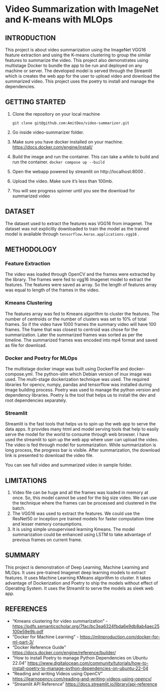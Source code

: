 # Video Summarization with ImageNet and K-means with MLOps


## INTRODUCTION

This project is about video summarization using the ImageNet VGG16 feature extraction and using the K-means clustering to group the similar features to summarize the video. This project also demonstrates using multistage Docker to bundle the app to be run and deployed on any machine or server. The developed model is served through the Streamlit which is creates the web app for the user to upload video and download the summarized video. This project uses the poetry to install and manage the dependencies.



## GETTING STARTED
1.	Clone the repository on your local machine

    `git clone git@github.com:AmitDeo/video-summarizer.git`


2.	Go inside video-summarizer folder.

3.	Make sure you have docker installed on your machine.
https://docs.docker.com/engine/install/

4.	Build the image and run the container. This can take a while to build and run the container.
`docker compose up --build`

5.	Open the webapp powered by streamlit on http://localhost:8000 .
6.	Upload the video. Make sure it’s less than 100mb.
7.	You will see progress spinner until you see the download for summarized video

## DATASET

The dataset used to extract the features was VGG16 from imagenet. The dataset was not explicitly downloaded to train the model as the trained model is available through `tensorflow.keras.applications.vgg16` .


## METHODOLOGY

### Feature Extraction

The video was loaded through OpenCV and the frames were extracted by the library. The frames were fed to vgg16 Imagenet model to extract the features. The features were saved as array. So the length of features array was equal to length of the frames in the video.

### Kmeans Clustering

The features array was fed to Kmeans algorithm to cluster the features. The number of centroids or the number of clusters was set to 10% of total frames. So if the video have 1000 frames the summary video will have 100 frames. The frame that was closest to centroid was chose for the summarization. Later the summarized frames was sorted as per the timeline. The summarized frames was encoded into mp4 format and saved as file for download.

### Docker and Poetry for MLOps

The multistage docker image was built using DockerFile and docker-compose.yml. The python-slim which Debian version of inux image was used. The multi-stage dockerization technique was used. The required libraries for opencv, numpy, pandas and tensorflow was installed during image building process. Poetry was used to manage the python version and dependency libraries. Poetry is the tool that helps us to install the dev and root dependencies separately.

### Streamlit

Streamlit is the fast tools that helps us to spin up the web app to serve the data apps. It provides many html and model serving tools that help to easily serve the model for the world to consume through web browser. I have used the streamlit to spin up the web app where user can upload the video. The video is fed through model for summarization. While summarization is long process, the progress bar is visible. After summarization, the download link is presented to download the video file.

You can see full video and summarized video in sample folder.


## LIMITATIONS

1.	Video file can be huge and all the frames was loaded in memory at once. So, this model cannot be used for the big size video. We can use the technique where the frames can
be processed and clustered in the batch.
2.	The VGG16 was used to extract the features. We could use the ResNet50 or Inception pre trained models for faster computation time and lesser memory consumptions.
3.	It is using simple unsupervised learning Kmeans. The model summarization could be enhanced using LSTM to take advantage of previous frames on current frame.



## SUMMARY

This project is demonstration of Deep Learning, Machine Learning and MLOps. It uses pre-trained Imagenet deep learning models to extract features. It uses Machine Learning KMeans algorithm to cluster. It takes advantage of Dockerization and Poetry to ship the models without effect of Operating System. It uses the Streamlit to serve the models as sleek web app.



## REFERENCES

- “Kmeans clustering for video summarization” - https://pdfs.semanticscholar.org/7fac/bc3ea6324fbda6e9db8ab4aec25100e59e9b.pdf
- “Docker for Machine Learning” - https://mlinproduction.com/docker-for-ml-part-3/
- “Docker Reference Guide” https://docs.docker.com/engine/reference/builder/
- “How to install Poetry to manage Python Dependencies on Ubuntu 22.04” https://www.digitalocean.com/community/tutorials/how-to-install-poetry-to-manage-python-dependencies-on-ubuntu-22-04
- “Reading and writing Videos using OpenCV” https://learnopencv.com/reading-and-writing-videos-using-opencv/
- “Streamlit API Reference” https://docs.streamlit.io/library/api-reference
